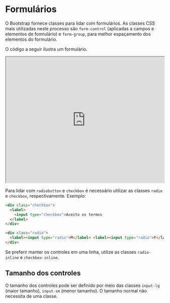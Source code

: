 # Formulários

O Bootstrap fornece classes para lidar com formulários. As classes CSS mais utilizadas neste processo são `form-control` (aplicadas a campos e elementos de fomrulário) e `form-group`, para melhor espaçamento dos elementos do formulário.

O código a seguir ilustra um formulário.

<iframe src="https://embed.plnkr.co/lsqlyDyrECTmTNkuaC2g/preview" width="100%" height="400"></iframe>

Para lidar com `radiobutton` e `checkbox` é necessário utilizar as classes `radio` e `checkbox`, respectivamente. Exemplo:

```html
<div class="checkbox">
  <label>
    <input type="checkbox">Aceito os termos
  </label>
</div>

<div class="radio">
  <label><input type="radio">M</label> <label><input type="radio">F</label>
</div>
```

Se preferir manter os controles em uma linha, utilize as classes `radio-inline` e `checkbox-inline`.

## Tamanho dos controles

O tamanho dos controles pode ser definido por meio das classes `input-lg` (maior tamanho), `input-sm` (menor tamanho). O tamanho normal não necessita de uma classe.
